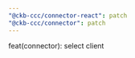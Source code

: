 ```yaml
---
"@ckb-ccc/connector-react": patch
"@ckb-ccc/connector": patch
---
```


feat(connector): select client
